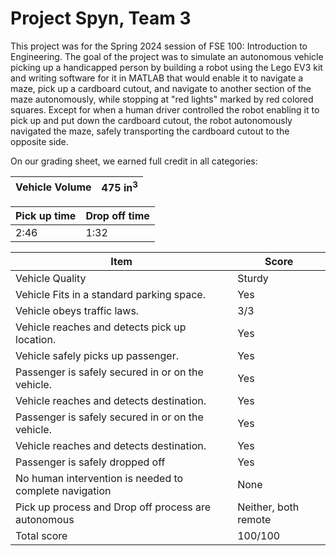 # Project Spyn, Team 3

This project was for the Spring 2024 session of FSE 100: Introduction to Engineering. The goal of
the project was to simulate an autonomous vehicle picking up a handicapped person by building 
a robot using the Lego EV3 kit and writing software for it in MATLAB that would enable it
to navigate a maze, pick up a cardboard cutout, and navigate to another section of the maze 
autonomously, while stopping at "red lights" marked by red colored squares. Except for when a human 
driver controlled the robot enabling it to pick up and put down the cardboard cutout, the robot 
autonomously navigated the maze, safely transporting the cardboard cutout to the opposite side.

On our grading sheet, we earned full credit in all categories:

|Vehicle Volume | 475 in<sup>3</sup> |
|---------------|--------------------|

| Pick up time | Drop off time |
|--------------|---------------|
| 2:46        | 1:32          |

|Item|Score|
|----|-----|
| Vehicle Quality | Sturdy|
| Vehicle Fits in a standard parking space. | Yes |
| Vehicle obeys traffic laws. | 3/3 |
| Vehicle reaches and detects pick up location. | Yes |
| Vehicle safely picks up passenger. | Yes |
| Passenger is safely secured in or on the vehicle. | Yes |
| Vehicle reaches and detects destination. | Yes |
| Passenger is safely secured in or on the vehicle. | Yes |
| Vehicle reaches and detects destination. | Yes |
| Passenger is safely dropped off | Yes |
| No human intervention is needed to complete navigation | None |
| Pick up process and Drop off process are autonomous | Neither, both remote |
| Total score | 100/100 |
